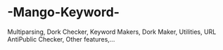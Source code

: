 # -Mango-Keyword-
Multiparsing, Dork Checker, Keyword Makers, Dork Maker, Utilities, URL AntiPublic Checker, Other features,...
